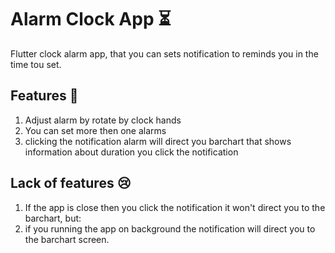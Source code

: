 # Alarm Clock App ⏳

Flutter clock alarm app, that you can sets notification to reminds you in the time tou set.

## Features 👏
1. Adjust alarm by rotate by clock hands
2. You can set more then one alarms
3. clicking the notification alarm will direct you barchart that shows information about duration you click the notification

## Lack of features 😢
1. If the app is close then you click the notification it won't direct you to the barchart, but:
2. if you running the app on background the notification will direct you to the barchart screen.
